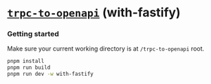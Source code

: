 # [**`trpc-to-openapi`**](../../README.md) (with-fastify)

### Getting started

Make sure your current working directory is at `/trpc-to-openapi` root.

```bash
pnpm install
pnpm run build
pnpm run dev -w with-fastify
```
